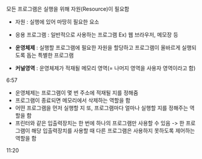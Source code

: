 모든 프로그램은 실행을 위해 자원(Resource)이 필요함
- 자원 : 실행에 있어 마땅히 필요한 요소
- 응용 프로그램 : 일반적으로 사용하는 프로그램 Ex) 웹 브라우저, 메모장 등

- **운영체제** : 실행할 프로그램에 필요한 자원을 할당하고 프로그램이 올바르게 실행되도록 돕는 특별한 프로그램
- **커널영역** : 운영체제가 적재될 메모리 영역(= 나머지 영역을 사용자 영역이라고 함)

6:57

- 운영체제는 프로그램이 몇 번 주소에 적재될 지를 정해줌
- 프로그램이 종료되면 메모리에서 삭제하는 역할을 함
- 어떤 프로그램을 먼저 실행할 지 또, 프로그램마다 얼마나 실행할 지를 정해주는 역할을 함
- 프린터와 같은 입출력장치는 한 번에 하나의 프로그램만 사용할 수 있음 -> 한 프로그램이 해당 입출력장치를 사용할 때 다른 프로그램은 사용하지 못하도록 제어하는 역할을 함

11:20
